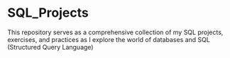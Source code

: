 # SQL_Projects
This repository serves as a comprehensive collection of my SQL projects, exercises, and practices as I explore the world of databases and SQL (Structured Query Language)
